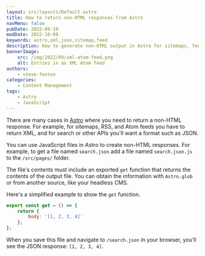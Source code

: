 ```yaml
---
layout: src/layouts/Default.astro
title: How to return non-HTML responses from Astro
navMenu: false
pubDate: 2022-09-19
modDate: 2022-10-08
keywords: astro,xml,json,sitemap,feed
description: How to generate non-HTML output in Astro for sitemaps, feeds, and more
bannerImage:
    src: /img/2022/09/xml-atom-feed.png
    alt: Entries in an XML Atom feed
authors:
    - steve-fenton
categories:
    - Content Management
tags:
    - Astro
    - JavaScript
---
```


There are many cases in [Astro](https://astro.build) where you need to return a non-HTML response. For example, for sitemaps, RSS, and Atom feeds you have to return XML, and for search or other APIs you'll want a format such as JSON.

You can use JavaScript files in Astro to create non-HTML responses. For example, to get a file named `search.json` add a file named `search.json.js` to the `/src/pages/` folder.

The file's contents must include an exported `get` function that returns the contents of the output file. You can obtain the information with `Astro.glob` or from another source, like your headless CMS.

Here's a simplified example to show the `get` function.

```javascript
export const get = () => {
    return {
        body: '[1, 2, 3, 4]'
    };
};
```
When you save this file and navigate to `/search.json` in your browser, you’ll see the JSON response: `[1, 2, 3, 4]`.